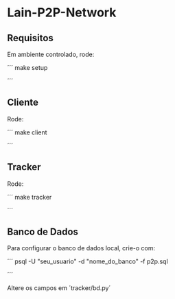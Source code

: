 # Lain-P2P-Network

## Requisitos

Em ambiente controlado, rode:

´´´
make setup

´´´

## Cliente

Rode:

´´´
make client

´´´

## Tracker

Rode:

´´´
make tracker

´´´

## Banco de Dados

Para configurar o banco de dados local, crie-o com:

´´´
psql -U "seu_usuario" -d "nome_do_banco" -f p2p.sql

´´´

Altere os campos em ´tracker/bd.py´
